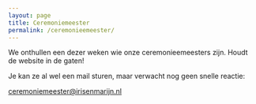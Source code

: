 ```yaml
---
layout: page
title: Ceremoniemeester
permalink: /ceremonieemeester/
---
```


We onthullen een dezer weken wie onze ceremonieemeesters zijn.
Houdt de website in de gaten!

Je kan ze al wel een mail sturen, maar verwacht nog geen snelle reactie:

ceremoniemeester@irisenmarijn.nl
